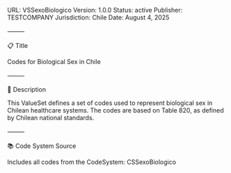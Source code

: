 URL: VSSexoBiologico
Version: 1.0.0
Status: active
Publisher: TESTCOMPANY
Jurisdiction: Chile
Date: August 4, 2025

⸻

📋 Title

Codes for Biological Sex in Chile

⸻

📝 Description

This ValueSet defines a set of codes used to represent biological sex in Chilean healthcare systems. The codes are based on Table 820, as defined by Chilean national standards.

⸻

📚 Code System Source

Includes all codes from the CodeSystem: CSSexoBiologico
